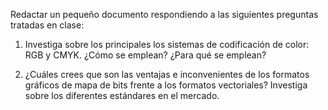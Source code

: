 Redactar un pequeño documento respondiendo a las siguientes preguntas tratadas en clase:

1. Investiga sobre los principales los sistemas de codificación de color: RGB y CMYK. ¿Cómo se emplean? ¿Para qué se emplean?

2. ¿Cuáles crees que son las ventajas e inconvenientes de los formatos gráficos de mapa de bits frente a los formatos vectoriales? Investiga sobre los diferentes estándares en el mercado.